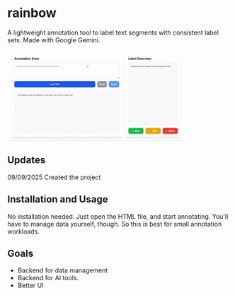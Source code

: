 # rainbow
A lightweight annotation tool to label text segments with consistent label sets.
Made with Google Gemini.

![](https://github.com/jmilbauer/rainbow/blob/main/example.gif)

## Updates

09/09/2025      Created the project

## Installation and Usage

No installation needed. Just open the HTML file, and start annotating.
You'll have to manage data yourself, though.
So this is best for small annotation workloads.

## Goals

- Backend for data management
- Backend for AI tools.
- Better UI